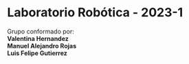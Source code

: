 # Laboratorio Robótica - 2023-1

Grupo conformado por: <br>
__Valentina Hernandez__ <br>
__Manuel Alejandro Rojas__ <br>
__Luis Felipe Gutierrez__ <br>
